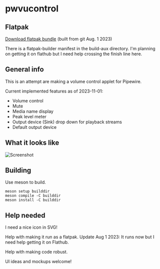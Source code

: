 # pwvucontrol

## Flatpak

[Download flatpak bundle](https://saivert.com/files/pwvucontrol.flatpak) (built from git Aug. 1 2023)

There is a flatpak-builder manifest in the build-aux directory. I'm planning on getting it on flathub but I need help crossing the finish line here.

## General info

This is an attempt are making a volume control applet for Pipewire.

Current implemented features as of 2023-11-01:

- Volume control
- Mute
- Media name display
- Peak level meter
- Output device (Sink) drop down for playback streams
- Default output device

## What it looks like

![Screenshot](../assets/screenshot.png)

## Building

Use meson to build.

    meson setup builddir
    meson compile -C builddir
    meson install -C builddir


## Help needed
I need a nice icon in SVG!

Help with making it run as a flatpak. Update Aug 1 2023: It runs now but I need help getting it on Flathub.

Help with making code robust.

UI ideas and mockups welcome!
